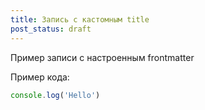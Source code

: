 ```yaml
---
title: Запись с кастомным title
post_status: draft
---
```


Пример записи с настроенным frontmatter



Пример кода:

```js
console.log('Hello')
```